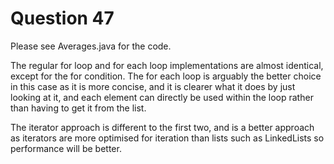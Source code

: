 # Question 47

Please see Averages.java for the code.

The regular for loop and for each loop implementations are almost identical, except for the for condition. The for each loop is arguably the better choice in this case as it is more concise, and it is clearer what it does by just looking at it, and each element can directly be used within the loop rather than having to get it from the list.

The iterator approach is different to the first two, and is a better approach as iterators are more optimised for iteration than lists such as LinkedLists so performance will be better. 